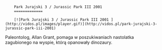 
        Park Jurajski 3 / Jurassic Park III 2001 
        =============
        
        [![Park Jurajski 3 / Jurassic Park III 2001 ](http://vidos.pl/images/player.gif)](http://vidos.pl/park-jurajski-3-jurassic-park-iii-2001)
        
        
 Paleontolog, Allan Grant, pomaga w poszukiwaniach nastolatka zagubionego na wyspie, którą opanowały dinozaury.
    